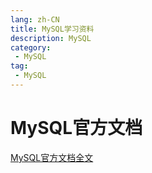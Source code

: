 ```yaml
---
lang: zh-CN
title: MySQL学习资料
description: MySQL
category: 
 - MySQL
tag:
 - MySQL
---
```



# MySQL官方文档
[MySQL官方文档全文](/article/mysql/mysqldoc.md)
